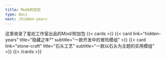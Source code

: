 ```yaml
---
title: Mod&附加包
type: docs
next: /hidden-years
---
```

这里收录了星屹工作室出品的Mod/附加包
{{< cards >}}
  {{< card link="hidden-years" title="隐藏之年²" subtitle="一款开发中的冒险模组" >}}
  {{< card link="stone-craft" title="石头工艺" subtitle="一款以石头为主题的实用模组" >}}
{{< /cards >}}